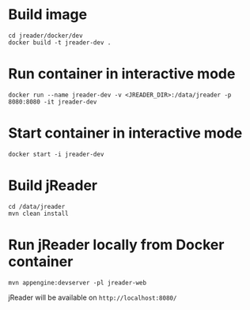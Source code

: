 # Build image
```
cd jreader/docker/dev
docker build -t jreader-dev .
```

# Run container in interactive mode
```
docker run --name jreader-dev -v <JREADER_DIR>:/data/jreader -p 8080:8080 -it jreader-dev
```

# Start container in interactive mode
```
docker start -i jreader-dev
```

# Build jReader
```
cd /data/jreader
mvn clean install
```

# Run jReader locally from Docker container
```
mvn appengine:devserver -pl jreader-web
```
jReader will be available on `http://localhost:8080/`

